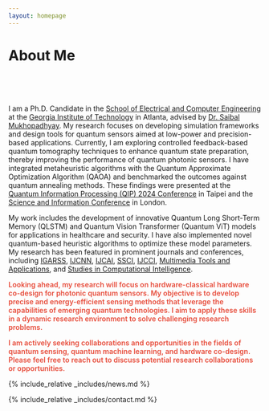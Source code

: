```yaml
---
layout: homepage
---
```

<h1 id="about-me">About Me</h1>

<h2 style="margin: 80px 0px 10px;"></h2>

I am a Ph.D. Candidate in the [School of Electrical and Computer Engineering](https://ece.gatech.edu/) at the [Georgia Institute of Technology](https://www.gatech.edu/) in Atlanta, advised by [Dr. Saibal Mukhopadhyay](https://ece.gatech.edu/people/saibal-mukhopadhyay). My research focuses on developing simulation frameworks and design tools for quantum sensors aimed at low-power and precision-based applications. Currently, I am exploring controlled feedback-based quantum tomography techniques to enhance quantum state preparation, thereby improving the performance of quantum photonic sensors. I have integrated metaheuristic algorithms with the Quantum Approximate Optimization Algorithm (QAOA) and benchmarked the outcomes against quantum annealing methods. These findings were presented at the [Quantum Information Processing (QIP) 2024 Conference](https://qip2024.tw/) in Taipei and the [Science and Information Conference](https://saiconference.com/Computing) in London.

My work includes the development of innovative Quantum Long Short-Term Memory (QLSTM) and Quantum Vision Transformer (Quantum ViT) models for applications in healthcare and security. I have also implemented novel quantum-based heuristic algorithms to optimize these model parameters. My research has been featured in prominent journals and conferences, including [IGARSS](https://www.igarss.org/), [IJCNN](https://www.ijcnn.org/), [IJCAI](https://www.ijcai.org/), [SSCI](https://ieeessci2024.org/), [IJCCI](https://ijcci.scitevents.org/), [Multimedia Tools and Applications](https://www.springer.com/journal/11042), and [Studies in Computational Intelligence](https://www.springer.com/series/7092).

<strong style="color:#e74d3c; font-weight:600"> Looking ahead, my research will focus on hardware-classical hardware co-design for photonic quantum sensors. My objective is to develop precise and energy-efficient sensing methods that leverage the capabilities of emerging quantum technologies. I aim to apply these skills in a dynamic research environment to solve challenging research problems. </strong>

<strong style="color:#e74d3c; font-weight:600">I am actively seeking collaborations and opportunities in the fields of quantum sensing, quantum machine learning, and hardware co-design. Please feel free to reach out to discuss potential research collaborations or opportunities.</strong>

{% include_relative _includes/news.md %}

{% include_relative _includes/contact.md %}
